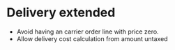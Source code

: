 Delivery extended
=================

* Avoid having an carrier order line with price zero.
* Allow delivery cost calculation from amount untaxed
